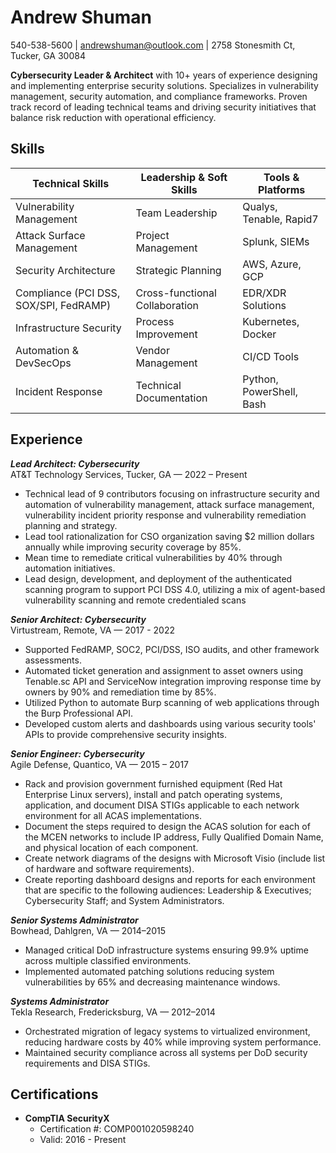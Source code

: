 # Andrew Shuman
540-538-5600 | andrewshuman@outlook.com | 2758 Stonesmith Ct, Tucker, GA 30084

**Cybersecurity Leader & Architect** with 10+ years of experience designing and implementing enterprise security solutions. Specializes in vulnerability management, security automation, and compliance frameworks. Proven track record of leading technical teams and driving security initiatives that balance risk reduction with operational efficiency.

## Skills

| Technical Skills                   | Leadership & Soft Skills    | Tools & Platforms                      |
|-----------------------------------|-----------------------------|---------------------------------------|
| Vulnerability Management          | Team Leadership             | Qualys, Tenable, Rapid7               |
| Attack Surface Management         | Project Management          | Splunk, SIEMs                         |
| Security Architecture             | Strategic Planning          | AWS, Azure, GCP                       |
| Compliance (PCI DSS, SOX/SPI, FedRAMP)        | Cross-functional Collaboration | EDR/XDR Solutions                  |
| Infrastructure Security           | Process Improvement         | Kubernetes, Docker                    |
| Automation & DevSecOps            | Vendor Management           | CI/CD Tools                           |
| Incident Response                 | Technical Documentation     | Python, PowerShell, Bash              |

## Experience

***Lead Architect: Cybersecurity***  
AT&T Technology Services, Tucker, GA — 2022 – Present

* Technical lead of 9 contributors focusing on infrastructure security and automation of vulnerability management, attack surface management, vulnerability incident priority response and vulnerability remediation planning and strategy.
* Lead tool rationalization for CSO organization saving $2 million dollars annually while improving security coverage by 85%.
* Mean time to remediate critical vulnerabilities by 40% through automation initiatives.
* Lead design, development, and deployment of the authenticated scanning program to support PCI DSS 4.0, utilizing a mix of agent-based vulnerability scanning and remote credentialed scans

***Senior Architect: Cybersecurity***  
Virtustream, Remote, VA — 2017 - 2022

* Supported FedRAMP, SOC2, PCI/DSS, ISO audits, and other framework assessments.
* Automated ticket generation and assignment to asset owners using Tenable.sc API and ServiceNow integration improving response time by owners by 90% and remediation time by 85%.
* Utilized Python to automate Burp scanning of web applications through the Burp Professional API.
* Developed custom alerts and dashboards using various security tools' APIs to provide comprehensive security insights.

***Senior Engineer: Cybersecurity***  
Agile Defense, Quantico, VA — 2015 – 2017

* Rack and provision government furnished equipment (Red Hat Enterprise Linux servers), install and patch operating systems, application, and document DISA STIGs applicable to each network environment for all ACAS implementations.
* Document the steps required to design the ACAS solution for each of the MCEN networks to include IP address, Fully Qualified Domain Name, and physical location of each component.
* Create network diagrams of the designs with Microsoft Visio (include list of hardware and software requirements).
* Create reporting dashboard designs and reports for each environment that are specific to the following audiences: Leadership & Executives; Cybersecurity Staff; and System Administrators.

***Senior Systems Administrator***  
Bowhead, Dahlgren, VA — 2014–2015

* Managed critical DoD infrastructure systems ensuring 99.9% uptime across multiple classified environments.
* Implemented automated patching solutions reducing system vulnerabilities by 65% and decreasing maintenance windows.

***Systems Administrator***  
Tekla Research, Fredericksburg, VA — 2012–2014

* Orchestrated migration of legacy systems to virtualized environment, reducing hardware costs by 40% while improving system performance.
* Maintained security compliance across all systems per DoD security requirements and DISA STIGs.

## Certifications
- **CompTIA SecurityX**
  - Certification #: COMP001020598240
  - Valid: 2016 - Present
